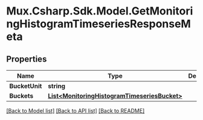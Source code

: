 # Mux.Csharp.Sdk.Model.GetMonitoringHistogramTimeseriesResponseMeta

## Properties

Name | Type | Description | Notes
------------ | ------------- | ------------- | -------------
**BucketUnit** | **string** |  | [optional] 
**Buckets** | [**List&lt;MonitoringHistogramTimeseriesBucket&gt;**](MonitoringHistogramTimeseriesBucket.md) |  | [optional] 

[[Back to Model list]](../README.md#documentation-for-models) [[Back to API list]](../README.md#documentation-for-api-endpoints) [[Back to README]](../README.md)

